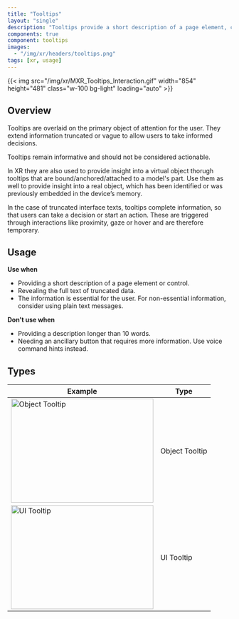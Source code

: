 ```yaml
---
title: "Tooltips"
layout: "single"
description: "Tooltips provide a short description of a page element, control or object."
components: true
component: tooltips
images:
  - "/img/xr/headers/tooltips.png"
tags: [xr, usage]
---
```


{{< img src="/img/xr/MXR_Tooltips_Interaction.gif" width="854" height="481" class="w-100 bg-light" loading="auto" >}}

## Overview

Tooltips are overlaid on the primary object of attention for the user. They extend information truncated or vague to allow users to take informed decisions.

Tooltips remain informative and should not be considered actionable.

In XR they are also used to provide insight into a virtual object thorugh tooltips that are bound/anchored/attached to a model's part. Use them as well to provide insight into a real object, which has been identified or was previously embedded in the device’s memory.

In the case of truncated interface texts, tooltips complete information, so that users can take a decision or start an action. These are triggered through interactions like proximity, gaze or hover and are therefore temporary.

## Usage

**Use when**

- Providing a short description of a page element or control.
- Revealing the full text of truncated data.
- The information is essential for the user. For non-essential information, consider using plain text messages.

**Don't use when**

- Providing a description longer than 10 words.
- Needing an ancillary button that requires more information. Use voice command hints instead.

## Types

<table class="table table-bordered">
  <thead class="thead-light">
    <tr>
      <th class="w-50">Example</th>
      <th>Type</th>
    </tr>
  </thead>
  <tbody>
    <tr>
      <td><img src="/img/xr/tooltip-object.png" alt="Object Tooltip" width="320" height="233" loading="lazy"></td>
      <td>Object Tooltip</td>
    </tr>
    <tr>
      <td><img src="/img/xr/tooltip-ui.png" alt="UI Tooltip" width="320" height="233" loading="lazy"></td>
      <td>UI Tooltip</td>
    </tr>
  </tbody>
</table>
